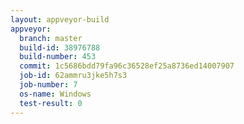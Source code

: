 ```yaml
---
layout: appveyor-build
appveyor:
  branch: master
  build-id: 38976788
  build-number: 453
  commit: 1c5686bdd79fa96c36528ef25a8736ed14007907
  job-id: 62ammru3jke5h7s3
  job-number: 7
  os-name: Windows
  test-result: 0
---
```

